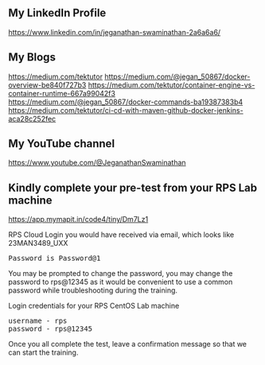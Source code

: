 ## My LinkedIn Profile
https://www.linkedin.com/in/jeganathan-swaminathan-2a6a6a6/

## My Blogs
https://medium.com/tektutor
https://medium.com/@jegan_50867/docker-overview-be840f727b3
https://medium.com/tektutor/container-engine-vs-container-runtime-667a99042f3
https://medium.com/@jegan_50867/docker-commands-ba19387383b4
https://medium.com/tektutor/ci-cd-with-maven-github-docker-jenkins-aca28c252fec

## My YouTube channel
https://www.youtube.com/@JeganathanSwaminathan

## Kindly complete your pre-test from your RPS Lab machine
https://app.mymapit.in/code4/tiny/Dm7Lz1

RPS Cloud Login you would have received via email, which looks like 23MAN3489_UXX
<pre>
Password is Password@1
</pre>
You may be prompted to change the password, you may change the password to rps@12345 as it would be convenient to use a common password while troubleshooting during the training.

Login credentials for your RPS CentOS Lab machine
<pre>
username - rps
password - rps@12345
</pre>

Once you all complete the test, leave a confirmation message so that we can start the training.

